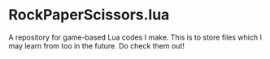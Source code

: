 # RockPaperScissors.lua
A repository for game-based Lua codes I make.
This is to store files which I may learn from too in the future.
Do check them out!
